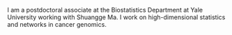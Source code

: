 
I am a postdoctoral associate at the Biostatistics Department at Yale University working with Shuangge Ma. I work on high-dimensional statistics and networks in cancer genomics. 